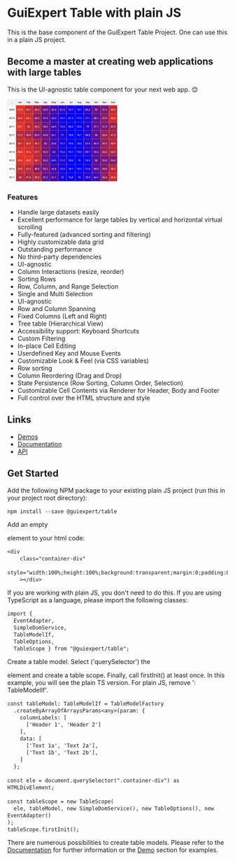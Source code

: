 
# GuiExpert Table with plain JS

This is the base component of the GuiExpert Table Project. One can use this in a plain JS project.

## Become a master at creating web applications with large tables

This is the UI-agnostic table component for your next web app. 😊

<img src="https://raw.githubusercontent.com/guiexperttable/ge-table/main/apps/table-website/src/assets/screens/heatmap.png" width="50%">

### Features
- Handle large datasets easily
- Excellent performance for large tables by vertical and horizontal virtual scrolling
- Fully-featured (advanced sorting and filtering)
- Highly customizable data grid
- Outstanding performance
- No third-party dependencies
- UI-agnostic
- Column Interactions (resize, reorder)
- Sorting Rows
- Row, Column, and Range Selection
- Single and Multi Selection
- UI-agnostic
- Row and Column Spanning
- Fixed Columns (Left and Right)
- Tree table (Hierarchical View)
- Accessibility support: Keyboard Shortcuts
- Custom Filtering
- In-place Cell Editing
- Userdefined Key and Mouse Events
- Customizable Look & Feel (via CSS variables)
- Row sorting
- Column Reordering (Drag and Drop)
- State Persistence (Row Sorting, Column Order, Selection)
- Customizable Cell Contents via Renderer for Header, Body and Footer
- Full control over the HTML structure and style


## Links

- [Demos](https://gui.expert/demos)
- [Documentation](https://gui.expert/doc)
- [API](https://gui.expert/api)

## Get Started

Add the following NPM package to your existing plain JS project (run this in your project root directory):

```
npm install --save @guiexpert/table
```

Add an empty <div> element to your html code:

```
<div
    class="container-div"
    style="width:100%;height:100%;background:transparent;margin:0;padding:0;"
    ></div>
```

If you are working with plain JS, you don't need to do this. If you are using TypeScript as a language, please import the following classes:
```
import {
  EventAdapter,
  SimpleDomService,
  TableModelIf,
  TableOptions,
  TableScope } from "@guiexpert/table";
```


Create a table model.
Select ('querySelector') the <div> element and create a table scope.
Finally, call firstInit() at least once.
In this example, you will see the plain TS version. For plain JS, remove ': TableModelIf'.

```
const tableModel: TableModelIf = TableModelFactory
  .createByArrayOfArraysParams<any>(param: {
    columnLabels: [
      ['Header 1', 'Header 2']
    ],
    data: [
      ['Text 1a', 'Text 2a'],
      ['Text 1b', 'Text 2b'],
    ]
  };

const ele = document.querySelector(".container-div") as HTMLDivElement;

const tableScope = new TableScope(
  ele, tableModel, new SimpleDomService(), new TableOptions(), new EventAdapter()
);
tableScope.firstInit();
```

There are numerous possibilities to create table models.
Please refer to the [Documentation](https://gui.expert/doc) for further information or the [Demo](https://gui.expert/demos) section for examples.


